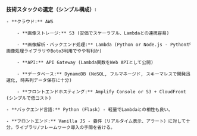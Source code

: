 **技術スタックの選定（シンプル構成）:**
    
    - **クラウド:** AWS
        
        - **画像ストレージ:** S3 (安価でスケーラブル、Lambdaとの連携容易)
            
        - **画像解析・バックエンド処理:** Lambda (Python or Node.js - Pythonが画像処理ライブラリやBoto3利用でやや有利か)
            
        - **API:** API Gateway (Lambda関数をWeb APIとして公開)
            
        - **データベース:** DynamoDB (NoSQL, フルマネージド, スキーマレスで開発迅速化, 時系列データ保存に十分)
            
        - **フロントエンドホスティング:** Amplify Console or S3 + CloudFront (シンプルで低コスト)
            
    - **バックエンド言語:** Python (Flask) - 軽量でLambdaとの相性も良い。
        
    - **フロントエンド:** Vanilla JS - 要件（リアルタイム表示、アラート）に対して十分。ライブラリ/フレームワーク導入の手間を省ける。